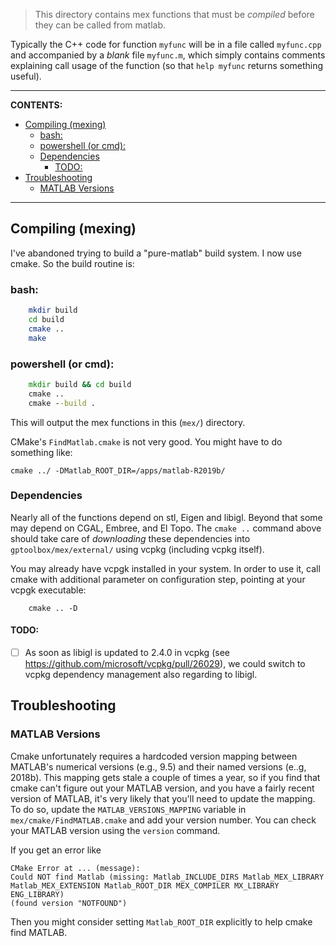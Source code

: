 > This directory contains mex functions that must be _compiled_ before they can be
called from matlab.

Typically the C++ code for function `myfunc` will be in a file called
`myfunc.cpp` and accompanied by a _blank_ file `myfunc.m`, which simply contains
comments explaining call usage of the function (so that `help myfunc` returns
something useful).

------

**CONTENTS:**
- [Compiling (mexing)](#compiling-mexing)
  - [bash:](#bash)
  - [powershell (or cmd):](#powershell-or-cmd)
  - [Dependencies](#dependencies)
    - [TODO:](#todo)
- [Troubleshooting](#troubleshooting)
  - [MATLAB Versions](#matlab-versions)

------

## Compiling (mexing)

I've abandoned trying to build a "pure-matlab" build system. I now use cmake. So
the build routine is:

### bash:
```bash
    mkdir build 
    cd build
    cmake ..
    make
```

### powershell (or cmd):
```cmd
    mkdir build && cd build
    cmake ..
    cmake --build .
```
    

This will output the mex functions in this (`mex/`) directory.

CMake's `FindMatlab.cmake` is not very good. You might have to do something like:

    cmake ../ -DMatlab_ROOT_DIR=/apps/matlab-R2019b/

### Dependencies 

Nearly all of the functions depend on stl, Eigen and libigl.  Beyond that some
may depend on CGAL, Embree, and El Topo. The `cmake ..` command above should
take care of _downloading_ these dependencies into `gptoolbox/mex/external/` using vcpkg (including vcpkg itself).

You may already have vcpgk installed in your system. In order to use it, call cmake with additional parameter on configuration step, pointing at your vcpgk executable:
```
    cmake .. -D
```

#### TODO:
+ [ ] As soon as libigl is updated to 2.4.0 in vcpkg (see https://github.com/microsoft/vcpkg/pull/26029), we could switch to vcpkg dependency management also regarding to libigl.

## Troubleshooting

### MATLAB Versions

Cmake unfortunately requires a hardcoded version mapping between MATLAB's numerical
versions (e.g., 9.5) and their named versions (e..g, 2018b). This mapping gets
stale a couple of times a year, so if you find that cmake can't figure out your
MATLAB version, and you have a fairly recent version of MATLAB, it's very likely
that you'll need to update the mapping. To do so, update the `MATLAB_VERSIONS_MAPPING`
variable in `mex/cmake/FindMATLAB.cmake` and add your version number. You can
check your MATLAB version using the `version` command.

If you get an error like

    CMake Error at ... (message):
    Could NOT find Matlab (missing: Matlab_INCLUDE_DIRS Matlab_MEX_LIBRARY
    Matlab_MEX_EXTENSION Matlab_ROOT_DIR MEX_COMPILER MX_LIBRARY ENG_LIBRARY)
    (found version "NOTFOUND")

Then you might consider setting `Matlab_ROOT_DIR` explicitly to help cmake find
MATLAB.
